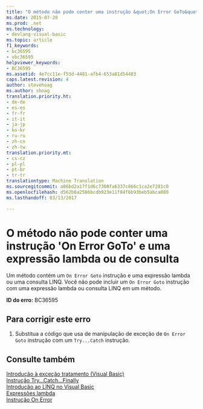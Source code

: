 ```yaml
---
title: "O método não pode conter uma instrução &quot;On Error GoTo&quot; e uma expressão lambda ou consulta | Documentos do Microsoft"
ms.date: 2015-07-20
ms.prod: .net
ms.technology:
- devlang-visual-basic
ms.topic: article
f1_keywords:
- bc36595
- vbc36595
helpviewer_keywords:
- BC36595
ms.assetid: 4e7cc11e-f53d-4481-afb4-653a81d54483
caps.latest.revision: 4
author: stevehoag
ms.author: shoag
translation.priority.ht:
- de-de
- es-es
- fr-fr
- it-it
- ja-jp
- ko-kr
- ru-ru
- zh-cn
- zh-tw
translation.priority.mt:
- cs-cz
- pl-pl
- pt-br
- tr-tr
translationtype: Machine Translation
ms.sourcegitcommit: a06bd2a17f1d6c7308fa6337c866c1ca2e7281c0
ms.openlocfilehash: d562b6a2586bcdb923e11f84f6b93beb5abca080
ms.lasthandoff: 03/13/2017

---
```

# <a name="method-cannot-contain-both-an-39on-error-goto39-statement-and-a-lambda-or-query-expression"></a>O método não pode conter uma instrução 'On Error GoTo' e uma expressão lambda ou de consulta
Um método contém um `On Error Goto` instrução e uma expressão lambda ou uma consulta LINQ. Você não pode incluir um `On Error Goto` instrução com uma expressão lambda ou consulta LINQ em um método.  
  
 **ID do erro:** BC36595  
  
## <a name="to-correct-this-error"></a>Para corrigir este erro  
  
1.  Substitua a código que usa de manipulação de exceção de `On Error Goto` instrução com um `Try...Catch` instrução.  
  
## <a name="see-also"></a>Consulte também  
 [Introdução à exceção tratamento (Visual Basic)](http://msdn.microsoft.com/en-us/9792f16a-0cd2-40bd-ace2-f7a4344c0e52)   
 [Instrução Try...Catch...Finally](../../visual-basic/language-reference/statements/try-catch-finally-statement.md)   
 [Introdução ao LINQ no Visual Basic](../../visual-basic/programming-guide/language-features/linq/introduction-to-linq.md)   
 [Expressões lambda](../../visual-basic/programming-guide/language-features/procedures/lambda-expressions.md)   
 [Instrução On Error](../../visual-basic/language-reference/statements/on-error-statement.md)
